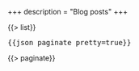 +++
description = "Blog posts"
+++

{{> list}}

<pre>
{{json paginate pretty=true}}
</pre>

{{> paginate}}

